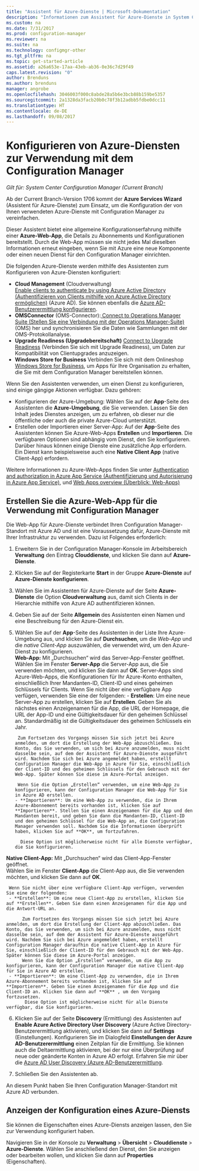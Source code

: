 ```yaml
---
title: "Assistent für Azure-Dienste | Microsoft-Dokumentation"
description: "Informationen zum Assistent für Azure-Dienste in System Center Configuration Manager"
ms.custom: na
ms.date: 7/31/2017
ms.prod: configuration-manager
ms.reviewer: na
ms.suite: na
ms.technology: configmgr-other
ms.tgt_pltfrm: na
ms.topic: get-started-article
ms.assetid: a26a653e-17aa-43eb-ab36-0e36c7d29f49
caps.latest.revision: "0"
author: Brenduns
ms.author: brenduns
manager: angrobe
ms.openlocfilehash: 3046003f000c8abde28a5b6e3bcb88b159be5357
ms.sourcegitcommit: 2a1328da3facb20b0c78f3b12adbb5fdbe0dcc11
ms.translationtype: HT
ms.contentlocale: de-DE
ms.lasthandoff: 09/08/2017
---
```

# <a name="configure-azure-services-for-use-with-configuration-manager"></a>Konfigurieren von Azure-Diensten zur Verwendung mit dem Configuration Manager

*Gilt für: System Center Configuration Manager (Current Branch)*

Ab der Current Branch-Version 1706 kommt der **Azure Services Wizard** (Assistent für Azure-Dienste) zum Einsatz, um die Konfiguration der von Ihnen verwendeten Azure-Dienste mit Configuration Manager zu vereinfachen.

Dieser Assistent bietet eine allgemeine Konfigurationserfahrung mithilfe einer **Azure-Web-App**, die Details zu Abonnements und Konfigurationen bereitstellt. Durch die Web-App müssen sie nicht jedes Mal dieselben Informationen erneut eingeben, wenn Sie mit Azure eine neue Komponente oder einen neuen Dienst für den Configuration Manager einrichten.

Die folgenden Azure-Dienste werden mithilfe des Assistenten zum Konfigurieren von Azure-Diensten konfiguriert:
-   **Cloud Management**  (Cloudverwaltung)  
    [Enable clients to authenticate by using Azure Active Directory (Authentifizieren von Clients mithilfe von Azure Active Directory ermöglichen)](/sccm/core/clients/deploy/deploy-clients-cmg-azure) (Azure AD). Sie können ebenfalls die [Azure AD-Benutzerermittlung konfigurieren](/sccm/core/servers/deploy/configure/configure-discovery-methods#azureaadisc).
-   **OMSConnector**
     (OMS-Connector):[ Connect to Operations Manager Suite (Stellen Sie eine Verbindung mit der Operations Manager-Suite)](/sccm/core/clients/manage/sync-data-microsoft-operations-management-suite) (OMS) her und synchronisieren Sie die Daten wie Sammlungen mit der OMS-Protokollanalyse.
-   **Upgrade Readiness (Upgradebereitschaft)**
    [Connect to Upgrade Readiness](/sccm/core/clients/manage/upgrade/upgrade-analytics) (Verbinden Sie sich mit Upgrade Readiness), um Daten zur Kompatibilität von Clientupgrades anzuzeigen.
-   **Windows Store for Business** Verbinden Sie sich mit dem Onlineshop [Windows Store for Business](/sccm/apps/deploy-use/manage-apps-from-the-windows-store-for-business), um Apps für Ihre Organisation zu erhalten, die Sie mit dem Configuration Manager bereitstellen können.

Wenn Sie den Assistenten verwenden, um einen Dienst zu konfigurieren, sind einige gängige Aktionen verfügbar.
Dazu gehören:
-   Konfigurieren der Azure-Umgebung: Wählen Sie auf der **App**-Seite des Assistenten die **Azure-Umgebung**, die Sie verwenden. Lassen Sie den Inhalt jedes Dienstes anzeigen, um zu erfahren, ob dieser nur die öffentliche oder auch die private Azure-Cloud unterstützt.
-   Erstellen oder Importieren einer Server-App: Auf der **App**-Seite des Assistenten können Sie Azure-Web-Apps **Erstellen** und **Importieren**. Die verfügbaren Optionen sind abhängig vom Dienst, den Sie konfigurieren.  Darüber hinaus können einige Dienste eine zusätzliche App erfordern. Ein Dienst kann beispielsweise auch eine **Native Client App** (native Client-App) erfordern.


Weitere Informationen zu Azure-Web-Apps finden Sie unter [Authentication and authorization in Azure App Service (Authentifizierung und Autorisierung in Azure App Service)](/azure/app-service/app-service-authentication-overview), und [Web Apps overview (Überblick: Web-Apps)](/azure/app-service-web/app-service-web-overview)


## <a name="webapp"></a>Erstellen Sie die Azure-Web-App für die Verwendung mit Configuration Manager

Die Web-App für Azure-Dienste verbindet Ihren Configuration Manager-Standort mit Azure AD und ist eine Voraussetzung dafür, Azure-Dienste mit Ihrer Infrastruktur zu verwenden. Dazu ist Folgendes erforderlich:

1.  Erweitern Sie in der Configuration Manager-Konsole im Arbeitsbereich **Verwaltung** den Eintrag **Clouddienste**, und klicken Sie dann auf **Azure-Dienste**.
2.  Klicken Sie auf der Registerkarte **Start** in der Gruppe **Azure-Dienste** auf **Azure-Dienste konfigurieren**.
3.  Wählen Sie im Assistenten für Azure-Dienste auf der Seite **Azure-Dienste** die Option **Cloudverwaltung** aus, damit sich Clients in der Hierarchie mithilfe von Azure AD authentifizieren können.
4.  Geben Sie auf der Seite **Allgemein** des Assistenten einen Namen und eine Beschreibung für den Azure-Dienst ein.
5.  Wählen Sie auf der **App**-Seite des Assistenten in der Liste Ihre Azure-Umgebung aus, und klicken Sie auf **Durchsuchen**, um die *Web-App* und die *native Client-App* auszuwählen, die verwendet wird, um den Azure-Dienst zu konfigurieren.     
    **Web-App:** Mit „Durchsuchen“ wird das Server-App-Fenster geöffnet.    
      Wählen Sie im Fenster **Server-App** die Server-App aus, die Sie verwenden möchten, und klicken Sie dann auf **OK**. Server-Apps sind Azure-Web-Apps, die Konfigurationen für Ihr Azure-Konto enthalten, einschließlich Ihrer Mandanten-ID, Client-ID und eines geheimen Schlüssels für Clients.
    Wenn Sie nicht über eine verfügbare App verfügen, verwenden Sie eine der folgenden:
        - **Erstellen**: Um eine neue Server-App zu erstellen, klicken Sie auf **Erstellen**. Geben Sie als nächstes einen Anzeigenamen für die App, die URL der Homepage, die URL der App-ID und eine Gültigkeitsdauer für den geheimen Schlüssel an. Standardmäßig ist die Gültigkeitsdauer des geheimen Schlüssels ein Jahr.

         Zum Fortsetzen des Vorgangs müssen Sie sich jetzt bei Azure anmelden, um dort die Erstellung der Web-App abzuschließen. Das Konto, das Sie verwenden, um sich bei Azure anzumelden, muss nicht dasselbe sein, auf dem der Assistent für Azure-Dienste ausgeführt wird. Nachdem Sie sich bei Azure angemeldet haben, erstellt Configuration Manager die Web-App in Azure für Sie, einschließlich der Client-ID und des geheimen Schlüssels für den Gebrauch mit der Web-App. Später können Sie diese im Azure-Portal anzeigen.

         Wenn Sie die Option „Erstellen“ verwenden, um eine Web-App zu konfigurieren, kann der Configuration Manager die Web-App für Sie in Azure AD erstellen.
        - **Importieren**: Um eine Web-App zu verwenden, die in Ihrem Azure-Abonnement bereits vorhanden ist, klicken Sie auf **Importieren**. Stellen Sie einen Anzeigenamen für die App und den Mandanten bereit, und geben Sie dann die Mandanten-ID, Client-ID und den geheimen Schlüssel für die Web-App an, die Configuration Manager verwenden soll. Nachdem Sie die Informationen überprüft haben, klicken Sie auf **OK**, um fortzufahren.

          Diese Option ist möglicherweise nicht für alle Dienste verfügbar, die Sie konfigurieren.

   **Native Client-App:** Mit „Durchsuchen“ wird das Client-App-Fenster geöffnet.  
     Wählen Sie im Fenster **Client-App** die Client-App aus, die Sie verwenden möchten, und klicken Sie dann auf **OK**.

     Wenn Sie nicht über eine verfügbare Client-App verfügen, verwenden Sie eine der folgenden:
     - **Erstellen**: Um eine neue Client-App zu erstellen, klicken Sie auf **Erstellen**. Geben Sie dann einen Anzeigenamen für die App und die Antwort-URL an.

          Zum Fortsetzen des Vorgangs müssen Sie sich jetzt bei Azure anmelden, um dort die Erstellung der Client-App abzuschließen. Das Konto, das Sie verwenden, um sich bei Azure anzumelden, muss nicht dasselbe sein, auf dem der Assistent für Azure-Dienste ausgeführt wird. Nachdem Sie sich bei Azure angemeldet haben, erstellt Configuration Manager daraufhin die native Client-App in Azure für Sie, einschließlich der Client-ID für den Gebrauch mit der Web-App. Später können Sie diese im Azure-Portal anzeigen.
          Wenn Sie die Option „Erstellen“ verwenden, um die App zu konfigurieren, kann der Configuration Manager die native Client-App für Sie in Azure AD erstellen.
     - **Importieren**: Um eine Client-App zu verwenden, die in Ihrem Azure-Abonnement bereits vorhanden ist, klicken Sie auf **Importieren**. Geben Sie einen Anzeigenamen für die App und die Client-ID an. Klicken Sie dann auf **OK** , um den Vorgang fortzusetzen.
           Diese Option ist möglicherweise nicht für alle Dienste verfügbar, die Sie konfigurieren.

  <!--  MOVE THIS AND STEP 6 TO configure Azure AD User Discover  content
       [!TIP]  
     When you use Import, the account you use to run the wizard must have the *Read directory data* application permission in the Azure portal. This is required to set the correct permissions for the App. When you use Create, Configuration Manager creates the app with the correct permissions. However, you still must give consent to the application in the Azure portal.   -->


6.  Klicken Sie auf der Seite **Discovery** (Ermittlung) des Assistenten auf **Enable Azure Active Directory User Discovery** (Azure Active Directory-Benutzerermittlung aktivieren), und klicken Sie dann auf **Settings** (Einstellungen).
Konfigurieren Sie im Dialogfeld **Einstellungen der Azure AD-Benutzerermittlung** einen Zeitplan für die Ermittlung. Sie können auch die Deltaermittlung aktivieren, bei der nur eine Überprüfung auf neue oder geänderte Konten in Azure AD erfolgt. Erfahren Sie mir über die [Azure AD User Discovery (Azure AD-Benutzerermittlung](/sccm/core/servers/deploy/configure/about-discovery-methods#azureaddisc).

 7. Schließen Sie den Assistenten ab.

An diesem Punkt haben Sie Ihren Configuration Manager-Standort mit Azure AD verbunden.

## <a name="view-the-configuration-of-an-azure-service"></a>Anzeigen der Konfiguration eines Azure-Diensts
Sie können die Eigenschaften eines Azure-Diensts anzeigen lassen, den Sie zur Verwendung konfiguriert haben.

Navigieren Sie in der Konsole zu **Verwaltung** > **Übersicht** > **Clouddienste** > **Azure-Dienste**. Wählen Sie anschließend den Dienst, den Sie anzeigen oder bearbeiten wollen, und klicken Sie dann auf **Properties** (Eigenschaften).
